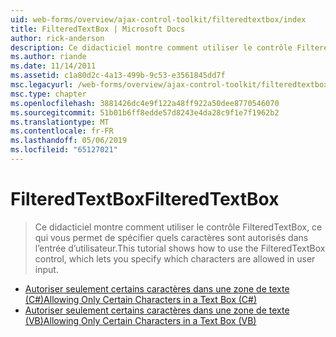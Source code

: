 ```yaml
---
uid: web-forms/overview/ajax-control-toolkit/filteredtextbox/index
title: FilteredTextBox | Microsoft Docs
author: rick-anderson
description: Ce didacticiel montre comment utiliser le contrôle FilteredTextBox, ce qui vous permet de spécifier quels caractères sont autorisés dans l’entrée d’utilisateur.
ms.author: riande
ms.date: 11/14/2011
ms.assetid: c1a80d2c-4a13-499b-9c53-e3561845dd7f
msc.legacyurl: /web-forms/overview/ajax-control-toolkit/filteredtextbox
msc.type: chapter
ms.openlocfilehash: 3881426dc4e9f122a48ff922a50dee8770546070
ms.sourcegitcommit: 51b01b6ff8edde57d8243e4da28c9f1e7f1962b2
ms.translationtype: MT
ms.contentlocale: fr-FR
ms.lasthandoff: 05/06/2019
ms.locfileid: "65127021"
---
```

# <a name="filteredtextbox"></a><span data-ttu-id="e9c2c-103">FilteredTextBox</span><span class="sxs-lookup"><span data-stu-id="e9c2c-103">FilteredTextBox</span></span>

> <span data-ttu-id="e9c2c-104">Ce didacticiel montre comment utiliser le contrôle FilteredTextBox, ce qui vous permet de spécifier quels caractères sont autorisés dans l’entrée d’utilisateur.</span><span class="sxs-lookup"><span data-stu-id="e9c2c-104">This tutorial shows how to use the FilteredTextBox control, which lets you specify which characters are allowed in user input.</span></span>

- [<span data-ttu-id="e9c2c-105">Autoriser seulement certains caractères dans une zone de texte (C#)</span><span class="sxs-lookup"><span data-stu-id="e9c2c-105">Allowing Only Certain Characters in a Text Box (C#)</span></span>](allowing-only-certain-characters-in-a-text-box-cs.md)
- [<span data-ttu-id="e9c2c-106">Autoriser seulement certains caractères dans une zone de texte (VB)</span><span class="sxs-lookup"><span data-stu-id="e9c2c-106">Allowing Only Certain Characters in a Text Box (VB)</span></span>](allowing-only-certain-characters-in-a-text-box-vb.md)
